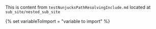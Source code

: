 This is content from `testNunjucksPathResolvingInclude.md` located at `sub_site/nested_sub_site`

{% set variableToImport = "variable to import" %}
